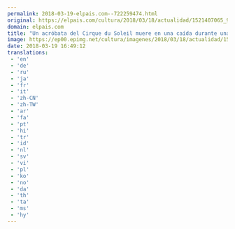 ```yaml
---
permalink: 2018-03-19-elpais.com--722259474.html
original: https://elpais.com/cultura/2018/03/18/actualidad/1521407065_903597.html#?ref=rss&format=simple&link=link
domain: elpais.com
title: "Un acróbata del Cirque du Soleil muere en una caída durante una actuación en Florida"
image: https://ep00.epimg.net/cultura/imagenes/2018/03/18/actualidad/1521407065_903597_1521465053_rrss_normal.jpg
date: 2018-03-19 16:49:12
translations: 
 - 'en'
 - 'de'
 - 'ru'
 - 'ja'
 - 'fr'
 - 'it'
 - 'zh-CN'
 - 'zh-TW'
 - 'ar'
 - 'fa'
 - 'pt'
 - 'hi'
 - 'tr'
 - 'id'
 - 'nl'
 - 'sv'
 - 'vi'
 - 'pl'
 - 'ko'
 - 'no'
 - 'da'
 - 'th'
 - 'ta'
 - 'ms'
 - 'hy'
---
```


